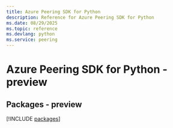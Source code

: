```yaml
---
title: Azure Peering SDK for Python
description: Reference for Azure Peering SDK for Python
ms.date: 08/29/2025
ms.topic: reference
ms.devlang: python
ms.service: peering
---
```

# Azure Peering SDK for Python - preview
## Packages - preview
[!INCLUDE [packages](peering-index.md)]